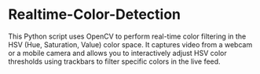 # Realtime-Color-Detection
This Python script uses OpenCV to perform real-time color filtering in the HSV (Hue, Saturation, Value) color space. It captures video from a webcam or a mobile camera and allows you to interactively adjust HSV color thresholds using trackbars to filter specific colors in the live feed.
